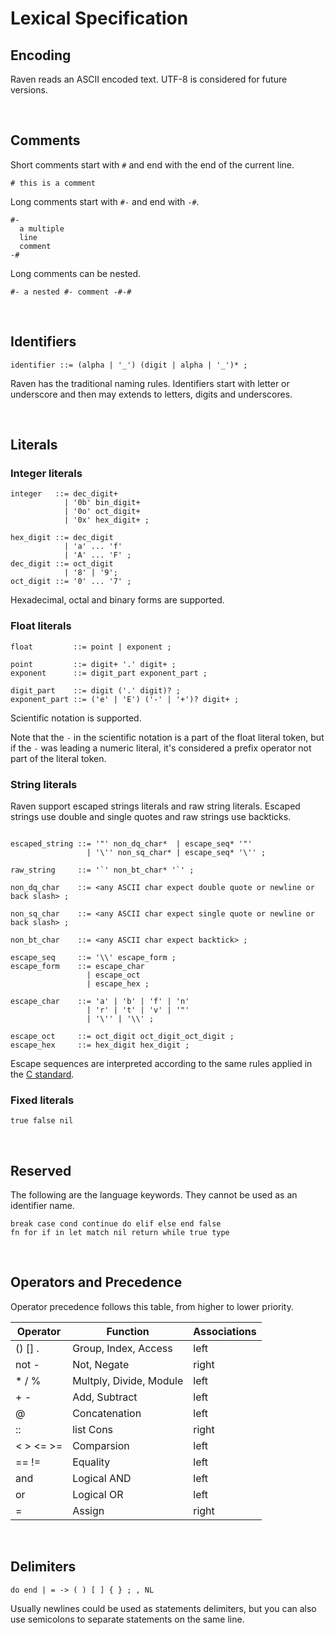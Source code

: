# Lexical Specification

## Encoding

Raven reads an ASCII encoded text. UTF-8 is considered for
future versions.

<br>

## Comments

Short comments start with `#` and end with the end of the current line.

```
# this is a comment
```

Long comments start with `#-` and end with `-#`.

```
#-
  a multiple
  line 
  comment
-#
```

Long comments can be nested.

```
#- a nested #- comment -#-#
```

<br>

## Identifiers

```EBNF
identifier ::= (alpha | '_') (digit | alpha | '_')* ;
```

Raven has the traditional naming rules. Identifiers start with letter or underscore and then may extends to letters, digits and underscores.

<br>

## Literals

### Integer literals

```EBNF
integer   ::= dec_digit+
            | '0b' bin_digit+
            | '0o' oct_digit+
            | '0x' hex_digit+ ;

hex_digit ::= dec_digit
            | 'a' ... 'f'
            | 'A' ... 'F' ;
dec_digit ::= oct_digit 
            | '8' | '9';
oct_digit ::= '0' ... '7' ;
```

Hexadecimal, octal and binary forms are supported.

### Float literals

```EBNF
float         ::= point | exponent ;

point         ::= digit+ '.' digit+ ;
exponent      ::= digit_part exponent_part ;

digit_part    ::= digit ('.' digit)? ;
exponent_part ::= ('e' | 'E') ('-' | '+')? digit+ ;
```

Scientific notation is supported.

Note that the `-` in the scientific notation is a part of the float literal token, but if the `-` was leading a numeric literal, it's considered a prefix operator not part of the literal token.

### String literals

Raven support escaped strings literals and raw string literals. Escaped strings use double and single quotes and raw strings use backticks.

```EBNF

escaped_string ::= '"' non_dq_char*  | escape_seq* '"'
                 | '\'' non_sq_char* | escape_seq* '\'' ;

raw_string     ::= '`' non_bt_char* '`' ;

non_dq_char    ::= <any ASCII char expect double quote or newline or back slash> ;

non_sq_char    ::= <any ASCII char expect single quote or newline or back slash> ;

non_bt_char    ::= <any ASCII char expect backtick> ;

escape_seq     ::= '\\' escape_form ;
escape_form    ::= escape_char
                 | escape_oct
                 | escape_hex ;

escape_char    ::= 'a' | 'b' | 'f' | 'n'
                 | 'r' | 't' | 'v' | '"'
                 | '\'' | '\\' ;

escape_oct     ::= oct_digit oct_digit_oct_digit ;
escape_hex     ::= hex_digit hex_digit ;

```

Escape sequences are interpreted according to the same rules applied in the [C standard](https://en.wikipedia.org/wiki/Escape_sequences_in_C).

### Fixed literals

```
true false nil
```

<br>

## Reserved

The following are the language keywords. They cannot be used as an identifier name.

```
break case cond continue do elif else end false 
fn for if in let match nil return while true type
```

<br>

## Operators and Precedence

Operator precedence follows this table, from higher to lower priority.

Operator | Function    | Associations
---------|-------------|-------------
() [] .   | Group, Index, Access    | left
not -     | Not, Negate             | right
\* / %    | Multply, Divide, Module | left
\+ -      | Add, Subtract           | left
@         | Concatenation           | left
::        | list Cons               | right
< > <= >= | Comparsion              | left
== !=     | Equality                | left
and       | Logical AND             | left
or        | Logical OR              | left
=         | Assign                  | right

<br>

## Delimiters

```
do end | = -> ( ) [ ] { } ; , NL
```

Usually newlines could be used as statements delimiters, but you can also use semicolons to separate statements on the same line.
